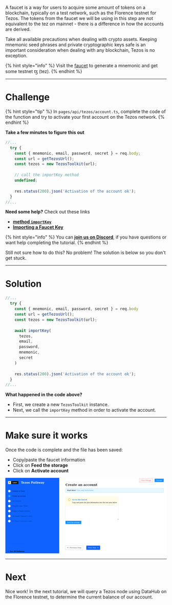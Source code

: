 A faucet is a way for users to acquire some amount of tokens on a blockchain, typically on a test network, such as the Florence testnet for Tezos. The tokens from the faucet we will be using in this step are not equivalent to the tez on mainnet - there is a difference in how the accounts are derived. 

Take all available precautions when dealing with crypto assets. Keeping mnemonic seed phrases and private cryptographic keys safe is an important consideration when dealing with any blockchain, Tezos is no exception. 

{% hint style="info" %}
Visit the [faucet](https://faucet.tzalpha.net/) to generate a mnemonic and get some testnet ꜩ (tez).
{% endhint %} 

------------------------

# Challenge

{% hint style="tip" %}
In `pages/api/tezos/account.ts`, complete the code of the function and try to activate your first account on the Tezos network. 
{% endhint %}

**Take a few minutes to figure this out**

```typescript
//...
  try {
    const { mnemonic, email, password, secret } = req.body;
    const url = getTezosUrl();
    const tezos = new TezosToolkit(url);

    // call the importKey method
    undefined;

    res.status(200).json('Activation of the account ok');
  }
//...
```

**Need some help?** Check out these links
* [**method `importKey`**](https://tezostaquito.io/typedoc/modules/_taquito_signer.html#importkey)
* [**Importing a Faucet Key**](https://tezostaquito.io/docs/quick_start/#importing-a-faucet-key)  

{% hint style="info" %}
You can [**join us on Discord**](https://discord.gg/fszyM7K), if you have questions or want help completing the tutorial.
{% endhint %}

Still not sure how to do this? No problem! The solution is below so you don't get stuck.

------------------------

# Solution

```typescript
//...
  try {
    const { mnemonic, email, password, secret } = req.body
    const url = getTezosUrl();
    const tezos = new TezosToolkit(url);

    await importKey(
      tezos,
      email,
      password,
      mnemonic,
      secret
    )

    res.status(200).json('Activation of the account ok');
  }
//...
```

**What happened in the code above?**
* First, we create a new `TezosToolkit` instance.
* Next, we call the `importKey` method in order to activate the account.

------------------------

# Make sure it works

Once the code is complete and the file has been saved:
* Copy/paste the faucet information
* Click on **Feed the storage**
* Click on **Activate account**

![](../../../.gitbook/assets/pathways/tezos/tezos-account.gif)

-----------------------------

# Next

Nice work! In the next tutorial, we will query a Tezos node using DataHub on the Florence testnet, to determine the current balance of our account.
